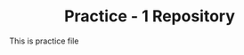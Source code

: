 <body background-color=red>
<h1 align=center>
Practice - 1 Repository   
</h1>
<p>
  This is practice file
</p>
</body>
